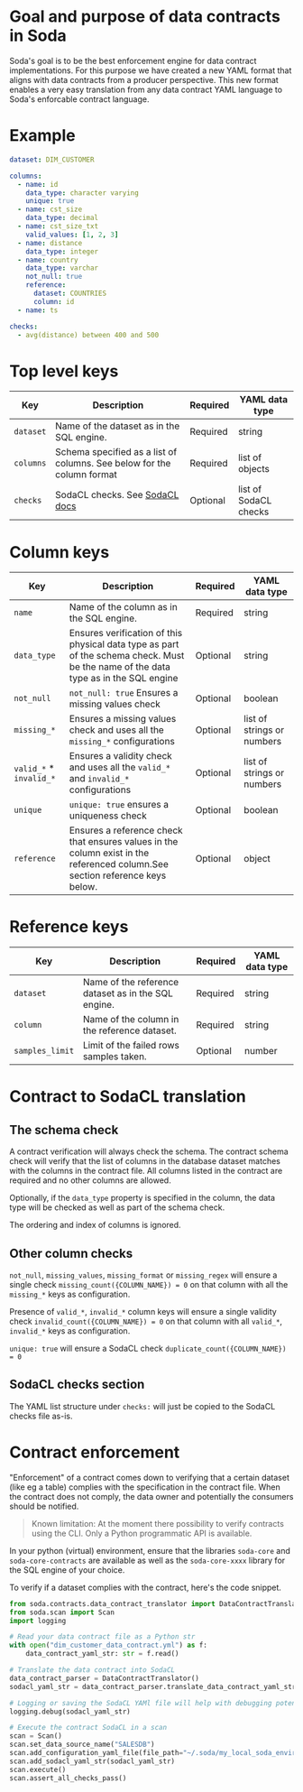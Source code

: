 # Goal and purpose of data contracts in Soda

Soda's goal is to be the best enforcement engine for data contract implementations. For
this purpose we have created a new YAML format that aligns with data contracts from a producer
perspective.  This new format enables a very easy translation from any data contract
YAML language to Soda's enforcable contract language.

# Example

```yaml
dataset: DIM_CUSTOMER

columns:
  - name: id
    data_type: character varying
    unique: true
  - name: cst_size
    data_type: decimal
  - name: cst_size_txt
    valid_values: [1, 2, 3]
  - name: distance
    data_type: integer
  - name: country
    data_type: varchar
    not_null: true
    reference:
      dataset: COUNTRIES
      column: id
  - name: ts

checks:
  - avg(distance) between 400 and 500
```

# Top level keys

| Key | Description | Required | YAML data type |
| --- | ----------- | -------- | -------------- |
| `dataset` | Name of the dataset as in the SQL engine. | Required | string |
| `columns` | Schema specified as a list of columns.  See below for the column format | Required| list of objects |
| `checks` | SodaCL checks.  See [SodaCL docs](https://docs.soda.io/soda-cl/metrics-and-checks.html) | Optional | list of SodaCL checks |

# Column keys

| Key | Description | Required | YAML data type |
| --- | ----------- | -------- | -------------- |
| `name` | Name of the column as in the SQL engine. | Required | string |
| `data_type` | Ensures verification of this physical data type as part of the schema check. Must be the name of the data type as in the SQL engine | Optional | string |
| `not_null` | `not_null: true` Ensures a missing values check | Optional | boolean |
| `missing_*` | Ensures a missing values check and uses all the `missing_*` configurations | Optional | list of strings or numbers |
| `valid_*` * `invalid_*` | Ensures a validity check and uses all the `valid_*` and `invalid_*` configurations | Optional | list of strings or numbers |
| `unique` | `unique: true` ensures a uniqueness check | Optional | boolean |
| `reference` | Ensures a reference check that ensures values in the column exist in the referenced column.See section reference keys below. | Optional | object |

# Reference keys

| Key | Description | Required | YAML data type |
| --- | ----------- | -------- | -------------- |
| `dataset` | Name of the reference dataset as in the SQL engine. | Required | string |
| `column` | Name of the column in the reference dataset. | Required | string |
| `samples_limit` | Limit of the failed rows samples taken. | Optional | number |

# Contract to SodaCL translation

## The schema check

A contract verification will always check the schema.  The contract schema check will verify that the list of columns
in the database dataset matches with the columns in the contract file.  All columns listed in the contract
are required and no other columns are allowed.

Optionally, if the `data_type` property is specified in the column, the data type will be checked as well as part of
the schema check.

The ordering and index of columns is ignored.

## Other column checks

`not_null`, `missing_values`, `missing_format` or `missing_regex` will ensure a single check
`missing_count({COLUMN_NAME}) = 0` on that column with all the `missing_*` keys as configuration.

Presence of `valid_*`, `invalid_*` column keys will ensure a single validity check `invalid_count({COLUMN_NAME}) = 0`
on that column with all `valid_*`, `invalid_*` keys as configuration.

`unique: true` will ensure a SodaCL check `duplicate_count({COLUMN_NAME}) = 0`

## SodaCL checks section

The YAML list structure under `checks:` will just be copied to the SodaCL checks file as-is.

# Contract enforcement

"Enforcement" of a contract comes down to verifying that a certain dataset (like eg a table) complies with the specification in
the contract file.  When the contract does not comply, the data owner and potentially the consumers should be notified.

> Known limitation: At the moment there possibility to verify contracts using the CLI. Only a
> Python programmatic API is available.

In your python (virtual) environment, ensure that the libraries `soda-core` and `soda-core-contracts` are available
as well as the `soda-core-xxxx` library for the SQL engine of your choice.

To verify if a dataset complies with the contract, here's the code snippet.

```python
from soda.contracts.data_contract_translator import DataContractTranslator
from soda.scan import Scan
import logging

# Read your data contract file as a Python str
with open("dim_customer_data_contract.yml") as f:
    data_contract_yaml_str: str = f.read()

# Translate the data contract into SodaCL
data_contract_parser = DataContractTranslator()
sodacl_yaml_str = data_contract_parser.translate_data_contract_yaml_str(data_contract_yaml_str)

# Logging or saving the SodaCL YAMl file will help with debugging potential scan execution issues
logging.debug(sodacl_yaml_str)

# Execute the contract SodaCL in a scan
scan = Scan()
scan.set_data_source_name("SALESDB")
scan.add_configuration_yaml_file(file_path="~/.soda/my_local_soda_environment.yml")
scan.add_sodacl_yaml_str(sodacl_yaml_str)
scan.execute()
scan.assert_all_checks_pass()
```
